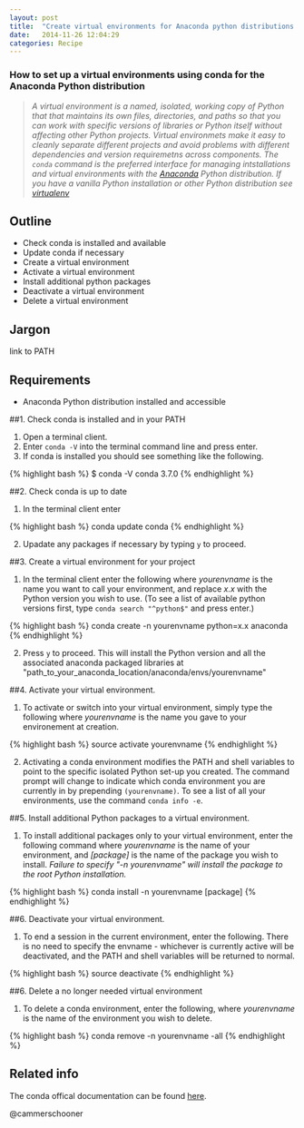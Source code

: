 ```yaml
---
layout: post
title:  "Create virtual environments for Anaconda python distributions using conda"
date:   2014-11-26 12:04:29
categories: Recipe
---
```


### How to set up a virtual environments using conda for the Anaconda Python distribution

> *A virtual environment is a named, isolated, working copy of Python that that maintains its own files, directories, and paths so that you can work with specific versions of libraries or Python itself without affecting other Python projects. Virtual environmets make it easy to cleanly separate different projects and avoid problems with different dependencies and version requiremetns across components. The `conda` command is the preferred interface for managing intstallations and virtual environments with the [Anaconda](https://store.continuum.io/cshop/anaconda/) Python distribution. If you have a vanilla Python installation or other Python distribution see [virtualenv](http://virtualenv.readthedocs.org/en/latest/)*

## Outline 

* Check conda is installed and available
* Update conda if necessary
* Create a virtual environment
* Activate a virtual environment
* Install additional python packages
* Deactivate a virtual environment
* Delete a virtual environment

## Jargon
link to PATH 

## Requirements

* Anaconda Python distribution installed and accessible


##1. Check conda is installed and in your PATH

1. Open a terminal client.
2. Enter `conda -V` into the terminal command line and press enter.
3. If conda is installed you should see something like the following.

{% highlight bash %}
$ conda -V
conda 3.7.0
{% endhighlight %}

##2. Check conda is up to date

1. In the terminal client enter

{% highlight bash %}
conda update conda
{% endhighlight %}

2. Upadate any packages if necessary by typing `y` to proceed.

##3. Create a virtual environment for your project

1. In the terminal client enter the following where _yourenvname_ is the name you want to call your environment, and replace _x.x_ with the Python version you wish to use. (To see a list of available python versions first, type `conda search "^python$"` and press enter.) 

{% highlight bash %}
conda create -n yourenvname python=x.x anaconda
{% endhighlight %}

2. Press `y` to proceed. This will install the Python version and all the associated anaconda packaged libraries at "path_to_your\_anaconda_location/anaconda/envs/yourenvname"

##4. Activate your virtual environment.

1. To activate or switch into your virtual environment, simply type the following where _yourenvname_ is the name you gave to your environement at creation.

{% highlight bash %}
source activate yourenvname
{% endhighlight %}

2. Activating a conda environment modifies the PATH and shell variables to point to the specific isolated Python set-up you created. The command prompt will change to indicate which conda environment you are currently in by prepending `(yourenvname)`. To see a list of all your environments, use the command `conda info -e`.

##5. Install additional Python packages to a virtual environment.

1. To install additional packages only to your virtual environment, enter the following command where _yourenvname_ is the name of your environment, and _[package]_ is the name of the package you wish to install. *Failure to specify "-n yourenvname" will install the package to the root Python installation.* 

{% highlight bash %}
conda install -n yourenvname [package]
{% endhighlight %}

##6. Deactivate your virtual environment. 

1. To end a session in the current environment, enter the following. There is no need to specify the envname - whichever is currently active will be deactivated, and the PATH and shell variables will be returned to normal.

{% highlight bash %}
source deactivate
{% endhighlight %}

##6. Delete a no longer needed virtual environment

1. To delete a conda environment, enter the following, where _yourenvname_ is the name of the environment you wish to delete.

{% highlight bash %}
conda remove -n yourenvname -all
{% endhighlight %}

## Related info
The conda offical documentation can be found [here](http://conda.pydata.org/docs/intro.html).



@cammerschooner
